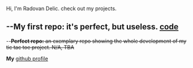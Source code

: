 Hi, I'm Radovan Delic. check out my projects.


--**My first repo:** it's perfect, but useless. [code](https://github.com/radovandelic/testrepo)
--
--~~**Perfect repo:** an exemplary repo showing the whole development of my tic tac toe project. N/A, TBA~~

**My** [github profile](https://github.com/radovandelic)
